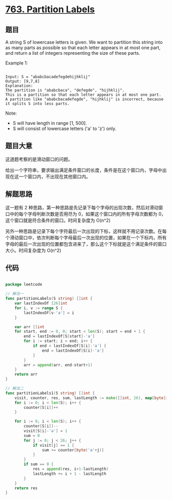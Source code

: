 # [763. Partition Labels](https://leetcode.com/problems/partition-labels/)

## 题目

A string S of lowercase letters is given. We want to partition this string into as many parts as possible so that each letter appears in at most one part, and return a list of integers representing the size of these parts.



Example 1:


```

Input: S = "ababcbacadefegdehijhklij"
Output: [9,7,8]
Explanation:
The partition is "ababcbaca", "defegde", "hijhklij".
This is a partition so that each letter appears in at most one part.
A partition like "ababcbacadefegde", "hijhklij" is incorrect, because it splits S into less parts.

```

Note:

- S will have length in range [1, 500].
- S will consist of lowercase letters ('a' to 'z') only.


## 题目大意

这道题考察的是滑动窗口的问题。

给出一个字符串，要求输出满足条件窗口的长度，条件是在这个窗口内，字母中出现在这一个窗口内，不出现在其他窗口内。

## 解题思路

这一题有 2 种思路，第一种思路是先记录下每个字母的出现次数，然后对滑动窗口中的每个字母判断次数是否用尽为 0，如果这个窗口内的所有字母次数都为 0，这个窗口就是符合条件的窗口。时间复杂度为 O(n^2)

另外一种思路是记录下每个字符最后一次出现的下标，这样就不用记录次数。在每个滑动窗口中，依次判断每个字母最后一次出现的位置，如果在一个下标内，所有字母的最后一次出现的位置都包含进来了，那么这个下标就是这个满足条件的窗口大小。时间复杂度为 O(n^2)


## 代码

```go

package leetcode

// 解法一
func partitionLabels(S string) []int {
	var lastIndexOf [26]int
	for i, v := range S {
		lastIndexOf[v-'a'] = i
	}

	var arr []int
	for start, end := 0, 0; start < len(S); start = end + 1 {
		end = lastIndexOf[S[start]-'a']
		for i := start; i < end; i++ {
			if end < lastIndexOf[S[i]-'a'] {
				end = lastIndexOf[S[i]-'a']
			}
		}
		arr = append(arr, end-start+1)
	}
	return arr
}

// 解法二
func partitionLabels1(S string) []int {
	visit, counter, res, sum, lastLength := make([]int, 26), map[byte]int{}, []int{}, 0, 0
	for i := 0; i < len(S); i++ {
		counter[S[i]]++
	}

	for i := 0; i < len(S); i++ {
		counter[S[i]]--
		visit[S[i]-'a'] = 1
		sum = 0
		for j := 0; j < 26; j++ {
			if visit[j] == 1 {
				sum += counter[byte('a'+j)]
			}
		}
		if sum == 0 {
			res = append(res, i+1-lastLength)
			lastLength += i + 1 - lastLength
		}
	}
	return res
}

```